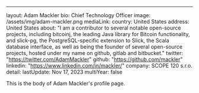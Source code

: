---
layout: Adam Mackler
bio: Chief Technology Officer
image: /assets/img/adam-mackler.png
mediaLink:
country:  United States
address:  United States
about: "I am a contributor to several notable open-source projects, including bitcoinj, the leading Java library for Bitcoin functionality, and slick-pg, the PostgreSQL-specific extension to Slick, the Scala database interface, as well as being the founder of several open-source projects, hosted under my name on github, gitlab and bitbucket."
twitter: "https://twitter.com/AdamMackler"
github: "https://github.com/mackler"
linkedin: "https://www.linkedin.com/in/mackler/"
company: SCOPE 120 s.r.o.
detail:
lastUpdate: Nov 17, 2023
multiYear: false

This is the body of Adam Mackler's profile page.
